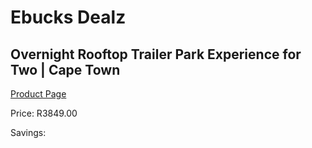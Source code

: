 
# Ebucks Dealz
## Overnight Rooftop Trailer Park Experience for Two | Cape Town
[Product Page](https://www.ebucks.com/web/shop/productSelected.do?prodId=342602868&catId=714893646)

Price: R3849.00

Savings: 


	